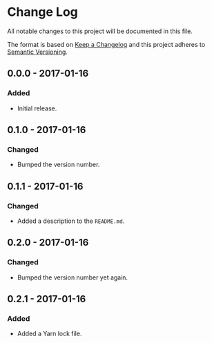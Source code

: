 # Change Log
All notable changes to this project will be documented in this file.

The format is based on [Keep a Changelog](http://keepachangelog.com/) 
and this project adheres to [Semantic Versioning](http://semver.org/).

## 0.0.0 - 2017-01-16
### Added
- Initial release.

## 0.1.0 - 2017-01-16
### Changed
- Bumped the version number.

## 0.1.1 - 2017-01-16
### Changed
- Added a description to the `README.md`.

## 0.2.0 - 2017-01-16
### Changed
- Bumped the version number yet again.

## 0.2.1 - 2017-01-16
### Added
- Added a Yarn lock file.
